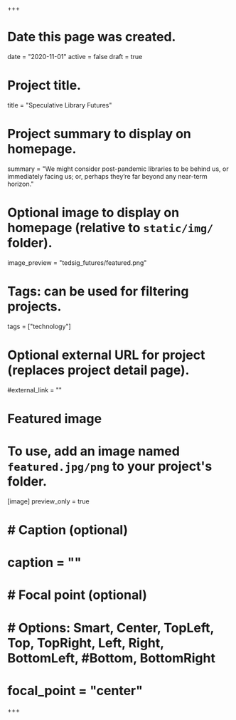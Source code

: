 +++
# Date this page was created.
date = "2020-11-01"
active = false
draft = true

# Project title.
title = "Speculative Library Futures"

# Project summary to display on homepage.
summary = "We might consider post-pandemic libraries to be behind us, or immediately facing us; or, perhaps they’re far beyond any near-term horizon."

# Optional image to display on homepage (relative to `static/img/` folder).
image_preview = "tedsig_futures/featured.png"

# Tags: can be used for filtering projects.
tags = ["technology"]

# Optional external URL for project (replaces project detail page).
#external_link = ""

# Featured image
# To use, add an image named `featured.jpg/png` to your project's folder.
[image]
   preview_only = true
#  # Caption (optional)
#  caption = ""
#
#  # Focal point (optional)
#  # Options: Smart, Center, TopLeft, Top, TopRight, Left, Right, BottomLeft, #Bottom, BottomRight
   # focal_point = "center"

+++
